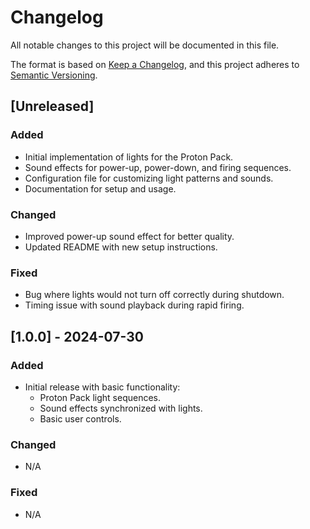 # Changelog

All notable changes to this project will be documented in this file.

The format is based on [Keep a Changelog](https://keepachangelog.com/en/1.0.0/),
and this project adheres to [Semantic Versioning](https://semver.org/spec/v2.0.0.html).

## [Unreleased]
### Added
- Initial implementation of lights for the Proton Pack.
- Sound effects for power-up, power-down, and firing sequences.
- Configuration file for customizing light patterns and sounds.
- Documentation for setup and usage.

### Changed
- Improved power-up sound effect for better quality.
- Updated README with new setup instructions.

### Fixed
- Bug where lights would not turn off correctly during shutdown.
- Timing issue with sound playback during rapid firing.

## [1.0.0] - 2024-07-30
### Added
- Initial release with basic functionality:
  - Proton Pack light sequences.
  - Sound effects synchronized with lights.
  - Basic user controls.

### Changed
- N/A

### Fixed
- N/A
